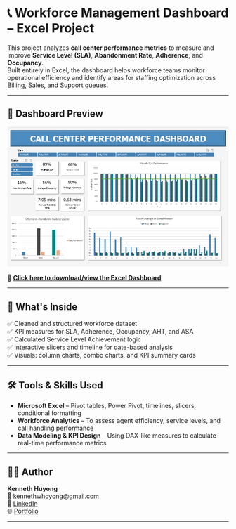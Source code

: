 # 📞 Workforce Management Dashboard – Excel Project

This project analyzes **call center performance metrics** to measure and improve **Service Level (SLA)**, **Abandonment Rate**, **Adherence**, and **Occupancy**.  
Built entirely in Excel, the dashboard helps workforce teams monitor operational efficiency and identify areas for staffing optimization across Billing, Sales, and Support queues.

---

## 📸 Dashboard Preview

![Dashboard Screenshot](https://github.com/Yungssu/ExcelAnalysis/blob/main/Workforce%20Analysis/workforce_dashboard.png)

🔗 **[Click here to download/view the Excel Dashboard](https://github.com/Yungssu/ExcelAnalysis/blob/main/Workforce%20Analysis/WorkforceAnalysis.xlsx)**

---

## 📁 What's Inside

✅ Cleaned and structured workforce dataset  
✅ KPI measures for SLA, Adherence, Occupancy, AHT, and ASA  
✅ Calculated Service Level Achievement logic  
✅ Interactive slicers and timeline for date-based analysis  
✅ Visuals: column charts, combo charts, and KPI summary cards  

---

## 🛠️ Tools & Skills Used

- **Microsoft Excel** – Pivot tables, Power Pivot, timelines, slicers, conditional formatting  
- **Workforce Analytics** – To assess agent efficiency, service levels, and call handling performance  
- **Data Modeling & KPI Design** – Using DAX-like measures to calculate real-time performance metrics  

---

## 🙋‍♂️ Author

**Kenneth Huyong**  
📧 [kennethwhoyong@gmail.com](mailto:kennethwhoyong@gmail.com)  
💼 [LinkedIn](https://www.linkedin.com/in/kenneth-huyong-b255352b4/)  
🌐 [Portfolio](https://github.com/Yungssu/kennethHuyong.github.io)

---
